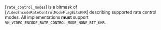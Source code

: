 [`rate_control_modes`] is a bitmask of
[`VideoEncodeRateControlModeFlagBitsKHR`] describing supported rate
control modes.
All implementations  **must**  support
`VK_VIDEO_ENCODE_RATE_CONTROL_MODE_NONE_BIT_KHR`.